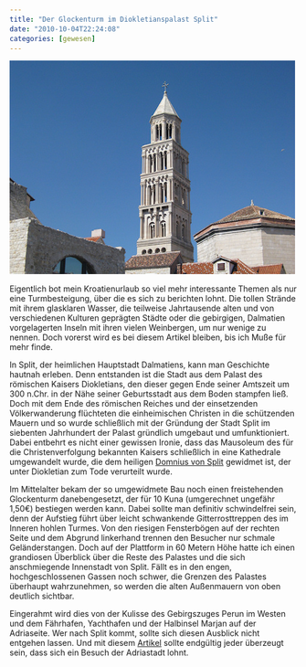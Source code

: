 ```yaml
---
title: "Der Glockenturm im Diokletianspalast Split"
date: "2010-10-04T22:24:08"
categories: [gewesen]
---
```


![Split](split.jpg)

Eigentlich bot mein Kroatienurlaub so viel mehr interessante Themen als nur eine Turmbesteigung, über die es sich zu berichten lohnt. Die tollen Strände mit ihrem glasklaren Wasser, die teilweise Jahrtausende alten und von verschiedenen Kulturen geprägten Städte oder die gebirgigen, Dalmatien vorgelagerten Inseln mit ihren vielen Weinbergen, um nur wenige zu nennen. Doch vorerst wird es bei diesem Artikel bleiben, bis ich Muße für mehr finde.

In Split, der heimlichen Hauptstadt Dalmatiens, kann man Geschichte hautnah erleben. Denn entstanden ist die Stadt aus dem Palast des römischen Kaisers Diokletians, den dieser gegen Ende seiner Amtszeit um 300 n.Chr. in der Nähe seiner Geburtsstadt aus dem Boden stampfen ließ. Doch mit dem Ende des römischen Reiches und der einsetzenden Völkerwanderung flüchteten die einheimischen Christen in die schützenden Mauern und so wurde schließlich mit der Gründung der Stadt Split im siebenten Jahrhundert der Palast gründlich umgebaut und umfunktioniert. Dabei entbehrt es nicht einer gewissen Ironie, dass das Mausoleum des für die Christenverfolgung bekannten Kaisers schließlich in eine Kathedrale umgewandelt wurde, die dem heiligen [Domnius von Split](http://de.wikipedia.org/wiki/Domnius_von_Split) gewidmet ist, der unter Diokletian zum Tode verurteilt wurde.

Im Mittelalter bekam der so umgewidmete Bau noch einen freistehenden Glockenturm danebengesetzt, der für 10 Kuna (umgerechnet ungefähr 1,50€) bestiegen werden kann. Dabei sollte man definitiv schwindelfrei sein, denn der Aufstieg führt über leicht schwankende Gitterrosttreppen des im Inneren hohlen Turmes. Von den riesigen Fensterbögen auf der rechten Seite und dem Abgrund linkerhand trennen den Besucher nur schmale Geländerstangen. Doch auf der Plattform in 60 Metern Höhe hatte ich einen grandiosen Überblick über die Reste des Palastes und die sich anschmiegende Innenstadt von Split. Fällt es in den engen, hochgeschlossenen Gassen noch schwer, die Grenzen des Palastes überhaupt wahrzunehmen, so werden die alten Außenmauern von oben deutlich sichtbar.

Eingerahmt wird dies von der Kulisse des Gebirgszuges Perun im Westen und dem Fährhafen, Yachthafen und der Halbinsel Marjan auf der Adriaseite. Wer nach Split kommt, sollte sich diesen Ausblick nicht entgehen lassen. Und mit diesem [Artikel](http://www.merian.de/reiseziele/artikel/a-643556.html) sollte endgültig jeder überzeugt sein, dass sich ein Besuch der Adriastadt lohnt.

